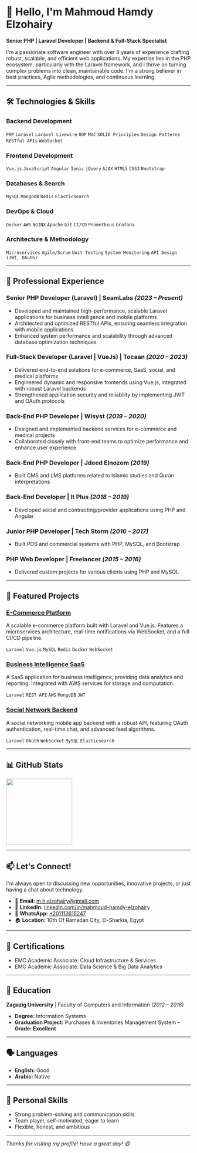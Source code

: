 # 👋 Hello, I'm Mahmoud Hamdy Elzohairy

**Senior PHP | Laravel Developer | Backend & Full-Stack Specialist**

I'm a passionate software engineer with over 8 years of experience crafting robust, scalable, and efficient web applications. My expertise lies in the PHP ecosystem, particularly with the Laravel framework, and I thrive on turning complex problems into clean, maintainable code. I'm a strong believer in best practices, Agile methodologies, and continuous learning.

---

## 🛠️ Technologies & Skills

### **Backend Development**
`PHP` `Laravel` `Laravel Livewire` `OOP` `MVC` `SOLID Principles` `Design Patterns` `RESTful APIs` `WebSocket`

### **Frontend Development**
`Vue.js` `JavaScript` `Angular` `Ionic` `jQuery` `AJAX` `HTML5` `CSS3` `Bootstrap`

### **Databases & Search**
`MySQL` `MongoDB` `Redis` `Elasticsearch`

### **DevOps & Cloud**
`Docker` `AWS` `NGINX` `Apache` `Git` `CI/CD` `Prometheus` `Grafana`

### **Architecture & Methodology**
`Microservices` `Agile/Scrum` `Unit Testing` `System Monitoring` `API Design (JWT, OAuth)`

---

## 💼 Professional Experience

### **Senior PHP Developer (Laravel)** | SeamLabs *(2023 – Present)*
- Developed and maintained high-performance, scalable Laravel applications for business intelligence and mobile platforms
- Architected and optimized RESTful APIs, ensuring seamless integration with mobile applications
- Enhanced system performance and scalability through advanced database optimization techniques

### **Full-Stack Developer (Laravel | VueJs)** | Tocaan *(2020 – 2023)*
- Delivered end-to-end solutions for e-commerce, SaaS, social, and medical platforms
- Engineered dynamic and responsive frontends using Vue.js, integrated with robust Laravel backends
- Strengthened application security and reliability by implementing JWT and OAuth protocols

### **Back-End PHP Developer** | Wisyst *(2019 – 2020)*
- Designed and implemented backend services for e-commerce and medical projects
- Collaborated closely with front-end teams to optimize performance and enhance user experience

### **Back-End PHP Developer** | Jdeed Elnozom *(2019)*
- Built CMS and LMS platforms related to Islamic studies and Quran interpretations

### **Back-End Developer** | It Plus *(2018 – 2019)*
- Developed social and contracting/provider applications using PHP and Angular

### **Junior PHP Developer** | Tech Storm *(2016 – 2017)*
- Built POS and commercial systems with PHP, MySQL, and Bootstrap

### **PHP Web Developer** | Freelancer *(2015 – 2016)*
- Delivered custom projects for various clients using PHP and MySQL

---

## 🚀 Featured Projects

### [**E-Commerce Platform**](https://github.com/mahmoud-elzohairy/ecommerce-platform)
A scalable e-commerce platform built with Laravel and Vue.js. Features a microservices architecture, real-time notifications via WebSocket, and a full CI/CD pipeline.

`Laravel` `Vue.js` `MySQL` `Redis` `Docker` `WebSocket`

### [**Business Intelligence SaaS**](https://github.com/mahmoud-elzohairy/business-intelligence-saas)
A SaaS application for business intelligence, providing data analytics and reporting. Integrated with AWS services for storage and computation.

`Laravel` `REST API` `AWS` `MongoDB` `JWT`

### [**Social Network Backend**](https://github.com/mahmoud-elzohairy/social-network-backend)
A social networking mobile app backend with a robust API, featuring OAuth authentication, real-time chat, and advanced feed algorithms.

`Laravel` `OAuth` `WebSocket` `MySQL` `Elasticsearch`

---

## 📊 GitHub Stats

<img height="180em" src="https://github-readme-stats.vercel.app/api/top-langs/?username=mahmoud-elzohairy&layout=compact&theme=radical&hide_border=true" />

---

## 📫 Let's Connect!

I'm always open to discussing new opportunities, innovative projects, or just having a chat about technology.

- 📧 **Email:** [m.h.elzohairy@gmail.com](mailto:m.h.elzohairy@gmail.com)
- 💼 **LinkedIn:** [linkedin.com/in/mahmoud-hamdy-elzohairy](https://www.linkedin.com/in/mahmoud-hamdy-elzohairy/)
- 📱 **WhatsApp:** [+201113615247](https://wa.me/201113615247)
- 🏠 **Location:** 10th Of Ramadan City, El-Sharkia, Egypt

---

## 📜 Certifications

- EMC Academic Associate: Cloud Infrastructure & Services
- EMC Academic Associate: Data Science & Big Data Analytics

---

## 📝 Education

**Zagazig University** | Faculty of Computers and Information *(2012 – 2016)*
- **Degree:** Information Systems
- **Graduation Project:** Purchases & Inventories Management System – **Grade: Excellent**

---

## 🗣️ Languages

- **English:** Good
- **Arabic:** Native

---

## 🎯 Personal Skills

- Strong problem-solving and communication skills
- Team player, self-motivated, eager to learn
- Flexible, honest, and ambitious

---

*Thanks for visiting my profile! Have a great day! 😄*

